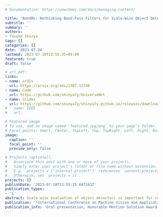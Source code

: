 ```yaml
---
# Documentation: https://wowchemy.com/docs/managing-content/

title: 'BandRe: Rethinking Band-Pass Filters for Scale-Wise Object Detection Evaluation'
subtitle: ''
summary: ''
authors:
- Yosuke Shinya
tags: []
categories: []
date: '2023-07-24'
lastmod: 2023-07-10T22:55:35+09:00
featured: true
draft: false

# url_pdf:
links:
- name: arXiv
  url: https://arxiv.org/abs/2307.11748
- name: Code
  url: https://github.com/shinya7y/UniverseNet
- name: Slides
  url: https://github.com/shinya7y/shinya7y.github.io/releases/download/v5.7.1/bandre-shinya-mva-2023-slides.pdf
# - name: IEEE
#   url:

# Featured image
# To use, add an image named `featured.jpg/png` to your page's folder.
# Focal points: Smart, Center, TopLeft, Top, TopRight, Left, Right, BottomLeft, Bottom, BottomRight.
image:
  caption: ''
  focal_point: ''
  preview_only: false

# Projects (optional).
#   Associate this post with one or more of your projects.
#   Simply enter your project's folder or file name without extension.
#   E.g. `projects = ["internal-project"]` references `content/project/deep-learning/index.md`.
#   Otherwise, set `projects = []`.
projects: []
publishDate: '2023-07-10T13:55:25.697243Z'
publication_types:
- '1'
abstract: Scale-wise evaluation of object detectors is important for real-world applications. However, existing metrics are either coarse or not sufficiently reliable. In this paper, we propose novel scale-wise metrics that strike a balance between fineness and reliability, using a filter bank consisting of triangular and trapezoidal band-pass filters. We conduct experiments with two methods on two datasets and show that the proposed metrics can highlight the differences between the methods and between the datasets.
publication: '*International Conference on Machine Vision and Applications (MVA)*'
publication_info: 'Oral presentation, Honorable Mention Solution Award in Small Object Detection Challenge for Spotting Birds'
---
```

